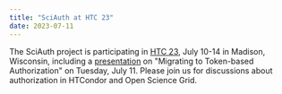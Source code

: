 ```yaml
---
title: "SciAuth at HTC 23"
date: 2023-07-11
---
```


The SciAuth project is participating in
[HTC 23](https://agenda.hep.wisc.edu/event/2014/),
July 10-14 in Madison, Wisconsin, 
including a [presentation](https://agenda.hep.wisc.edu/event/2014/contributions/28488/) on 
"Migrating to Token-based Authorization" on Tuesday, July 11.
Please join us for discussions about authorization in HTCondor and Open Science Grid.
